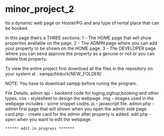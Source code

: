 # minor_project_2
Its a dynamic web page on Hostel/PG and any type of rental place that can be booked.

In this page theirs a THREE sections:
1 - The HOME page that will show properties available on the page.
2 - The ADMIN page where you can add your property to be shown on the HOME page.
3 - The DEVELOPER page where you can send approve the property as a genune or not or you can delete that property.

To view the entire project first download all the files in the repository on your system at :
xampp/htdock/NEW_FOLDER/

NOTE: You have to download xampp before runing the program.

File Details:
admin
    api
    - backend code for loging,sighup,booking and other types.
    css
    - stylesheet to design the webpage.
    img
    - images used in the webpage
    includes
    - some snippet codes.
    js
    - javascript file.
    admin.php
    - admin first page that will shown when you open the admin side page.
    card.php
    - create card for the admin after property is added.
    edit.php
    - open when you want to edit the webpage.
    
    ****** edit in progress *******
